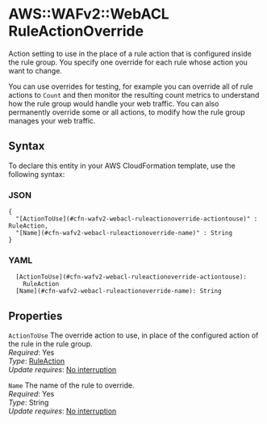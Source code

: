 # AWS::WAFv2::WebACL RuleActionOverride<a name="aws-properties-wafv2-webacl-ruleactionoverride"></a>

Action setting to use in the place of a rule action that is configured inside the rule group\. You specify one override for each rule whose action you want to change\.

You can use overrides for testing, for example you can override all of rule actions to `Count` and then monitor the resulting count metrics to understand how the rule group would handle your web traffic\. You can also permanently override some or all actions, to modify how the rule group manages your web traffic\.

## Syntax<a name="aws-properties-wafv2-webacl-ruleactionoverride-syntax"></a>

To declare this entity in your AWS CloudFormation template, use the following syntax:

### JSON<a name="aws-properties-wafv2-webacl-ruleactionoverride-syntax.json"></a>

```
{
  "[ActionToUse](#cfn-wafv2-webacl-ruleactionoverride-actiontouse)" : RuleAction,
  "[Name](#cfn-wafv2-webacl-ruleactionoverride-name)" : String
}
```

### YAML<a name="aws-properties-wafv2-webacl-ruleactionoverride-syntax.yaml"></a>

```
  [ActionToUse](#cfn-wafv2-webacl-ruleactionoverride-actiontouse):
    RuleAction
  [Name](#cfn-wafv2-webacl-ruleactionoverride-name): String
```

## Properties<a name="aws-properties-wafv2-webacl-ruleactionoverride-properties"></a>

`ActionToUse` <a name="cfn-wafv2-webacl-ruleactionoverride-actiontouse"></a>
The override action to use, in place of the configured action of the rule in the rule group\.  
_Required_: Yes  
_Type_: [RuleAction](aws-properties-wafv2-webacl-ruleaction.md)  
_Update requires_: [No interruption](https://docs.aws.amazon.com/AWSCloudFormation/latest/UserGuide/using-cfn-updating-stacks-update-behaviors.html#update-no-interrupt)

`Name` <a name="cfn-wafv2-webacl-ruleactionoverride-name"></a>
The name of the rule to override\.  
_Required_: Yes  
_Type_: String  
_Update requires_: [No interruption](https://docs.aws.amazon.com/AWSCloudFormation/latest/UserGuide/using-cfn-updating-stacks-update-behaviors.html#update-no-interrupt)
